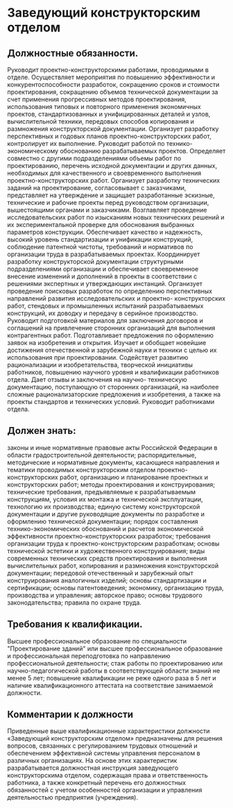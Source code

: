 # Заведующий конструкторским отделом

## Должностные обязанности.
Руководит проектно-конструкторскими работами,
проводимыми в отделе. Осуществляет мероприятия по повышению эффективности и
конкурентоспособности разработок, сокращению сроков и стоимости
проектирования, сокращению объемов технической документации за счет применения
прогрессивных методов проектирования, использования типовых и повторного
применения экономичных проектов, стандартизованных и унифицированных деталей и
узлов, вычислительной техники, передовых способов копирования и размножения
конструкторской документации. Организует разработку перспективных и годовых
планов проектно-конструкторских работ, контролирует их выполнение. Руководит
работой по технико-экономическому обоснованию разрабатываемых проектов.
Определяет совместно с другими подразделениями объемы работ по проектированию,
перечень исходной документации и других данных, необходимых для качественного
и своевременного выполнения проектно-конструкторских работ. Организует
разработку технических заданий на проектирование, согласовывает с заказчиками,
представляет на утверждение и защищает разработанные эскизные, технические и
рабочие проекты перед руководством организации, вышестоящими органами и
заказчиками. Возглавляет проведение исследовательских работ по изысканиям
новых технических решений и их экспериментальной проверке для обоснования
выбранных параметров конструкции. Обеспечивает качество и надежность, высокий
уровень стандартизации и унификации конструкций, соблюдение патентной чистоты,
требований и нормативов по организации труда в разрабатываемых проектах.
Координирует разработку конструкторской документации структурными
подразделениями организации и обеспечивает своевременное внесение изменений и
дополнений в проекты в соответствии с решениями экспертных и утверждающих
инстанций. Организует проведение поисковых разработок по определению
перспективных направлений развития исследовательских и проектно-
конструкторских работ, стендовых и промышленных испытаний разрабатываемых
конструкций, их доводку и передачу в серийное производство. Руководит
подготовкой материалов для заключения договоров и соглашений на привлечение
сторонних организаций для выполнения контрагентных работ. Подготавливает
предложения по оформлению заявок на изобретения и открытия. Изучает и обобщает
новейшие достижения отечественной и зарубежной науки и техники с целью их
использования при проектировании. Содействует развитию рационализации и
изобретательства, творческой инициативы работников, повышению научного уровня
и квалификации работников отдела. Дает отзывы и заключения на научно-
техническую документацию, поступающую от сторонних организаций, на наиболее
сложные рационализаторские предложения и изобретения, а также на проекты
стандартов и технических условий. Руководит работниками отдела.

## Должен знать:
законы и иные нормативные правовые акты Российской Федерации
в области градостроительной деятельности; распорядительные, методические и
нормативные документы, касающиеся направления и тематики проводимых
конструкторским отделом проектно-конструкторских работ, организацию и
планирование проектных и конструкторских работ; методы проектирования и
конструирования; технические требования, предъявляемые к разрабатываемым
конструкциям, условия их монтажа и технической эксплуатации, технологию их
производства; единую систему конструкторской документации и другие руководящие
документы по разработке и оформлению технической документации; порядок
составления технико-экономических обоснований и расчетов экономической
эффективности проектно-конструкторских разработок; требования организации
труда к проектно-конструкторским разработкам; основы технической эстетики и
художественного конструирования; виды современных технических средств
проектирования и выполнения вычислительных работ, копирования и размножения
конструкторской документации; передовой отечественный и зарубежный опыт
конструирования аналогичных изделий; основы стандартизации и сертификации;
основы патентоведения; экономику, организацию труда, производства и
управления; авторское право; основы трудового законодательства; правила по
охране труда.

## Требования к квалификации.
Высшее профессиональное образование по
специальности "Проектирование зданий" или высшее профессиональное образование
и профессиональная переподготовка по направлению профессиональной
деятельности; стаж работы по проектированию или научно-педагогической работы в
соответствующей области знаний не менее 5 лет; повышение квалификации не реже
одного раза в 5 лет и наличие квалификационного аттестата на соответствие
занимаемой должности.

## Комментарии к должности

Приведенные выше квалификационные характеристики должности «Заведующий
конструкторским отделом» предназначены для решения вопросов, связанных с
регулированием трудовых отношений и обеспечением эффективной системы
управления персоналом в различных организациях. На основе этих характеристик
разрабатывается должностная инструкция заведующего конструкторскима отделом,
содержащая права и ответственность работника, а также конкретный перечень его
должностных обязанностей с учетом особенностей организации и управления
деятельностью предприятия (учреждения).

